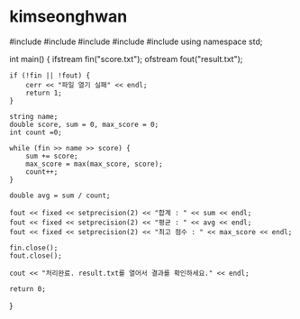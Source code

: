 # kimseonghwan

#include <iostream>
#include <fstream>
#include <iomanip>
#include <algorithm>
#include <string>
using namespace std;

int main() {
	ifstream fin("score.txt");
	ofstream fout("result.txt");

	if (!fin || !fout) {
		cerr << "파일 열기 실패" << endl;
		return 1;
	}
	
	string name;
	double score, sum = 0, max_score = 0;
	int count =0;

	while (fin >> name >> score) {
		sum += score;
		max_score = max(max_score, score);
		count++;
	}

	double avg = sum / count;

	fout << fixed << setprecision(2) << "합계 : " << sum << endl;
	fout << fixed << setprecision(2) << "평균 : " << avg << endl;
	fout << fixed << setprecision(2) << "최고 점수 : " << max_score << endl;

	fin.close();
	fout.close();

	cout << "처리완료. result.txt를 열어서 결과를 확인하세요." << endl;

	return 0;
}

